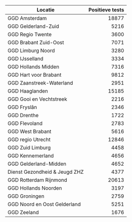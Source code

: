 | Locatie | Positieve tests |
|---------|----------------:|
| GGD Amsterdam                            | 18877 |
| GGD Gelderland-Zuid                      |  5216 |
| GGD Regio Twente                         |  3600 |
| GGD Brabant Zuid-Oost                    |  7071 |
| GGD Limburg Noord                        |  3280 |
| GGD IJsselland                           |  3334 |
| GGD Hollands Midden                      |  7316 |
| GGD Hart voor Brabant                    |  9812 |
| GGD Zaanstreek-Waterland                 |  2951 |
| GGD Haaglanden                           | 15185 |
| GGD Gooi en Vechtstreek                  |  2216 |
| GGD Fryslân                              |  2346 |
| GGD Drenthe                              |  1722 |
| GGD Flevoland                            |  2783 |
| GGD West Brabant                         |  5616 |
| GGD regio Utrecht                        | 12846 |
| GGD Zuid Limburg                         |  4458 |
| GGD Kennemerland                         |  4656 |
| GGD Gelderland-Midden                    |  4652 |
| Dienst Gezondheid & Jeugd ZHZ            |  4377 |
| GGD Rotterdam Rijnmond                   | 20613 |
| GGD Hollands Noorden                     |  3197 |
| GGD Groningen                            |  2759 |
| GGD Noord en Oost Gelderland             |  5251 |
| GGD Zeeland                              |  1676 |
